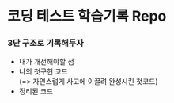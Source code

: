 # 코딩 테스트 학습기록 Repo

### 3단 구조로 기록해두자

- 내가 개선해야할 점
- 나의 첫구현 코드<br>(=> 자연스럽게 사고에 이끌려 완성시킨 첫코드)
- 정리된 코드
